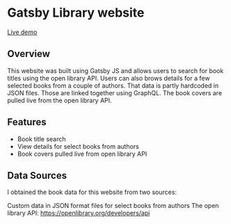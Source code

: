 # Gatsby Library website

[Live demo](https://gatsby-library.netlify.app)

## Overview

This website was built using Gatsby JS and allows users to search for book titles using the open library API. Users can also brows details for a few selected books from a couple of authors. That data is partly hardcoded in JSON files. Those are linked together using GraphQL. The book covers are pulled live from the open library API.

## Features

- Book title search
- View details for select books from authors
- Book covers pulled live from open library API

## Data Sources

I obtained the book data for this website from two sources:

Custom data in JSON format files for select books from authors
The open library API: https://openlibrary.org/developers/api
